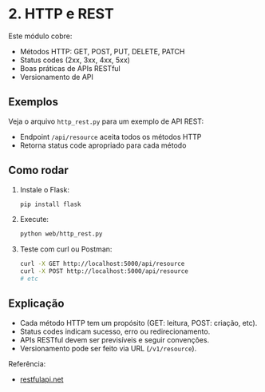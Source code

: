 # 2. HTTP e REST

Este módulo cobre:
- Métodos HTTP: GET, POST, PUT, DELETE, PATCH
- Status codes (2xx, 3xx, 4xx, 5xx)
- Boas práticas de APIs RESTful
- Versionamento de API

## Exemplos
Veja o arquivo `http_rest.py` para um exemplo de API REST:
- Endpoint `/api/resource` aceita todos os métodos HTTP
- Retorna status code apropriado para cada método

## Como rodar
1. Instale o Flask:
   ```bash
   pip install flask
   ```
2. Execute:
   ```bash
   python web/http_rest.py
   ```
3. Teste com curl ou Postman:
   ```bash
   curl -X GET http://localhost:5000/api/resource
   curl -X POST http://localhost:5000/api/resource
   # etc
   ```

## Explicação
- Cada método HTTP tem um propósito (GET: leitura, POST: criação, etc).
- Status codes indicam sucesso, erro ou redirecionamento.
- APIs RESTful devem ser previsíveis e seguir convenções.
- Versionamento pode ser feito via URL (`/v1/resource`).

Referência:
- [restfulapi.net](https://restfulapi.net/)
